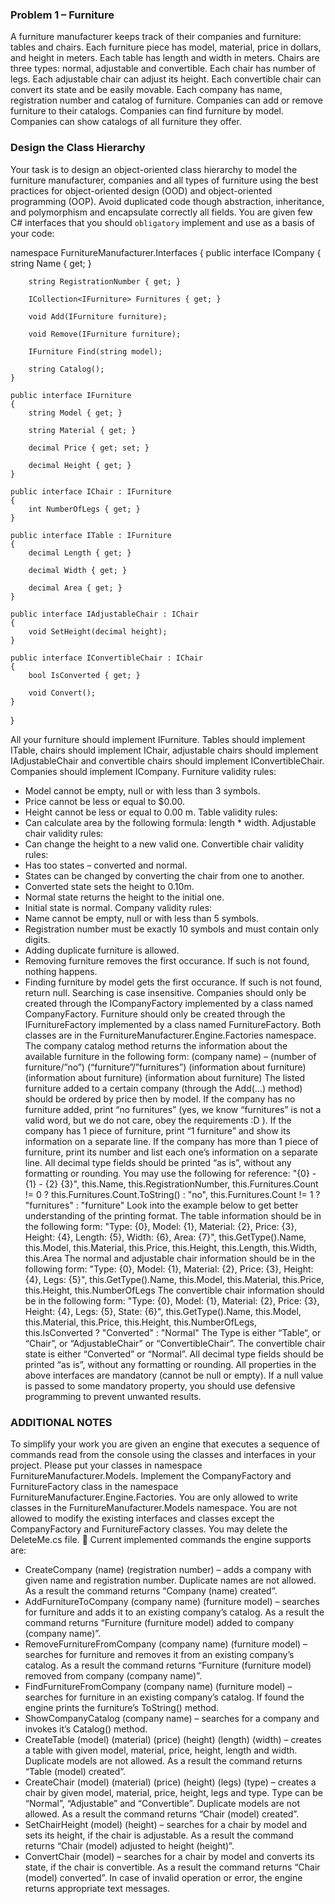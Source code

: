 ### Problem 1 – Furniture

A furniture manufacturer keeps track of their companies and furniture: tables and chairs. Each furniture piece has model, material, price in dollars, and height in meters. Each table has length and width in meters. Chairs are three types: normal, adjustable and convertible. Each chair has number of legs. Each adjustable chair can adjust its height. Each convertible chair can convert its state and be easily movable. Each company has name, registration number and catalog of furniture. Companies can add or remove furniture to their catalogs. Companies can find furniture by model. Companies can show catalogs of all furniture they offer. 

### Design the Class Hierarchy

Your task is to design an object-oriented class hierarchy to model the furniture manufacturer, companies and all types of furniture using the best practices for object-oriented design (OOD) and object-oriented programming (OOP). Avoid duplicated code though abstraction, inheritance, and polymorphism and encapsulate correctly all fields.
You are given few C# interfaces that you should `obligatory` implement and use as a basis of your code:

namespace FurnitureManufacturer.Interfaces
{
    public interface ICompany
    {
        string Name { get; }

        string RegistrationNumber { get; }

        ICollection<IFurniture> Furnitures { get; }

        void Add(IFurniture furniture);

        void Remove(IFurniture furniture);

        IFurniture Find(string model);

        string Catalog();
    }

    public interface IFurniture
    {
        string Model { get; }

        string Material { get; }

        decimal Price { get; set; }

        decimal Height { get; }
    }

    public interface IChair : IFurniture
    {
        int NumberOfLegs { get; }
    }

    public interface ITable : IFurniture
    {
        decimal Length { get; }

        decimal Width { get; }

        decimal Area { get; }
    }

    public interface IAdjustableChair : IChair
    {
        void SetHeight(decimal height);
    }

    public interface IConvertibleChair : IChair
    {
        bool IsConverted { get; }

        void Convert();
    }
}

All your furniture should implement IFurniture. Tables should implement ITable, chairs should implement IChair, adjustable chairs should implement IAdjustableChair and convertible chairs should implement IConvertibleChair. Companies should implement ICompany.
Furniture validity rules:
*	Model cannot be empty, null or with less than 3 symbols.
*	Price cannot be less or equal to $0.00.
*	Height cannot be less or equal to 0.00 m.
Table validity rules:
*	Can calculate area by the following formula: length * width.
Adjustable chair validity rules:
*	Can change the height to a new valid one. 
Convertible chair validity rules:
*	Has too states – converted and normal.
*	States can be changed by converting the chair from one to another.
*	Converted state sets the height to 0.10m.
*	Normal state returns the height to the initial one.
*	Initial state is normal.
Company validity rules:
*	Name cannot be empty, null or with less than 5 symbols.
*	Registration number must be exactly 10 symbols and must contain only digits. 
*	Adding duplicate furniture is allowed.
*	Removing furniture removes the first occurance. If such is not found, nothing happens.
*	Finding furniture by model gets the first occurance. If such is not found, return null. Searching is case insensitive.
Companies should only be created through the ICompanyFactory implemented by a class named CompanyFactory. Furniture should only be created through the IFurnitureFactory implemented by a class named FurnitureFactory. Both classes are in the FurnitureManufacturer.Engine.Factories namespace.
The company catalog method returns the information about the available furniture in the following form:
(company name) – (number of furniture/”no”) (“furniture”/”furnitures”)
(information about furniture)
(information about furniture)
(information about furniture)
The listed furniture added to a certain company (through the Add(…) method) should be ordered by price then by model. If the company has no furniture added, print “no furnitures” (yes, we know “furnitures” is not a valid word, but we do not care, obey the requirements :D ). If the company has 1 piece of furniture, print “1 furniture” and show its information on a separate line. If the company has more than 1 piece of furniture, print its number and list each one’s information on a separate line. All decimal type fields should be printed “as is”, without any formatting or rounding.
You may use the following for reference:
"{0} - {1} - {2} {3}",
this.Name,
this.RegistrationNumber,
this.Furnitures.Count != 0 ? this.Furnitures.Count.ToString() : "no",
this.Furnitures.Count != 1 ? "furnitures" : "furniture"
Look into the example below to get better understanding of the printing format. 
The table information should be in the following form:
"Type: {0}, Model: {1}, Material: {2}, Price: {3}, Height: {4}, Length: {5}, Width: {6}, Area: {7}", this.GetType().Name, this.Model, this.Material, this.Price, this.Height,  this.Length, this.Width, this.Area
The normal and adjustable chair information should be in the following form:
"Type: {0}, Model: {1}, Material: {2}, Price: {3}, Height: {4}, Legs: {5}", this.GetType().Name, this.Model, this.Material, this.Price, this.Height, this.NumberOfLegs
The convertible chair information should be in the following form:
"Type: {0}, Model: {1}, Material: {2}, Price: {3}, Height: {4}, Legs: {5}, State: {6}", this.GetType().Name, this.Model, this.Material, this.Price, this.Height, this.NumberOfLegs, this.IsConverted ? "Converted" : "Normal"
The Type is either “Table“, or “Chair”, or “AdjustableChair” or “ConvertibleChair”. The convertible chair state is either “Converted” or “Normal”. All decimal type fields should be printed “as is”, without any formatting or rounding.
All properties in the above interfaces are mandatory (cannot be null or empty).
If a null value is passed to some mandatory property, you should use defensive programming to prevent unwanted results.

### ADDITIONAL NOTES

To simplify your work you are given an engine that executes a sequence of commands read from the console using the classes and interfaces in your project. Please put your classes in namespace FurnitureManufacturer.Models. Implement the CompanyFactory and FurnitureFactory class in the namespace FurnitureManufacturer.Engine.Factories.
You are only allowed to write classes in the FurnitureManufacturer.Models namespace. You are not allowed to modify the existing interfaces and classes except the CompanyFactory and FurnitureFactory classes. You may delete the DeleteMe.cs file. 
Current implemented commands the engine supports are:
*	CreateCompany (name) (registration number) – adds a company with given name and registration number. Duplicate names are not allowed. As a result the command returns “Company (name) created”.
*	AddFurnitureToCompany (company name) (furniture model) – searches for furniture and adds it to an existing company’s catalog. As a result the command returns “Furniture (furniture model) added to company (company name)”.
*	RemoveFurnitureFromCompany (company name) (furniture model) – searches for furniture and removes it from an existing company’s catalog. As a result the command returns “Furniture (furniture model) removed from company (company name)”.
*	FindFurnitureFromCompany (company name) (furniture model) – searches for furniture in an existing company’s catalog. If found the engine prints the furniture’s ToString() method.
*	ShowCompanyCatalog (company name) – searches for a company and invokes it’s Catalog() method.
*	CreateTable (model) (material) (price) (height) (length) (width) – creates a table with given model, material, price, height, length and width. Duplicate models are not allowed. As a result the command returns “Table (model) created”.
*	CreateChair (model) (material) (price) (height) (legs) (type) – creates a chair by given model, material, price, height, legs and type. Type can be “Normal”, “Adjustable” and “Convertible”. Duplicate models are not allowed. As a result the command returns “Chair (model) created”.
*	SetChairHeight (model) (height) – searches for a chair by model and sets its height, if the chair is adjustable. As a result the command returns “Chair (model) adjusted to height (height)”.
*	ConvertChair (model) – searches for a chair by model and converts its state, if the chair is convertible. As a result the command returns “Chair (model) converted”.
In case of invalid operation or error, the engine returns appropriate text messages.

